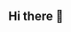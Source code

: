 ## Hi there 👋

<!--
**vishalmeena24/vishalmeena24** is a ✨ _special_ ✨ repository because its `README.md` (this file) appears on your GitHub profile.

Here are some ideas to get you started:

- 🔭 I’m currently working at TechnoGlobe as a Trainee.
- 🌱 I’m currently learning DevOps and Cloud.
- 💬 Ask me about Python, DevOps and Cloud.
- 📫 How to reach me: vishalmeena2169@gmail.com
- 😄 Pronouns: he/him
- ⚡ Fun fact: Code, Coffee, Repeat
-->

